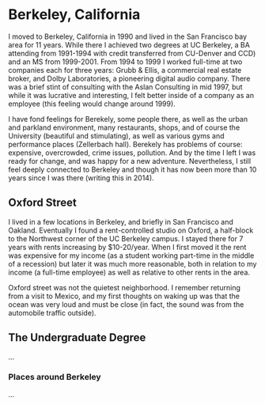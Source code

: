 # Berkeley, California

I moved to Berkeley, California in 1990 and lived in the San Francisco bay area for 11 years. While there I achieved two degrees at UC Berkeley, a BA attending from 1991-1994 with credit transferred from CU-Denver and CCD) and an MS from 1999-2001. From 1994 to 1999 I worked full-time at two companies each for three years: Grubb & Ellis, a commercial real estate broker, and Dolby Laboratories, a pioneering digital audio company. There was a brief stint of consulting with the Aslan Consulting in mid 1997, but while it was lucrative and interesting, I felt better inside of a company as an employee (this feeling would change around 1999).

I have fond feelings for Berekely, some people there, as well as the urban and parkland environment, many restaurants, shops, and of course the University (beautiful and stimulating), as well as various gyms and performance places (Zellerbach hall). Berekely has problems of course: expensive, overcrowded, crime issues, pollution. And by the time I left I was ready for change, and was happy for a new adventure. Nevertheless, I still feel deeply connected to Berkeley and though it has now been more than 10 years since I was there (writing this in 2014).

## Oxford Street

I lived in a few locations in Berkeley, and briefly in San Francisco and Oakland. Eventually I found a rent-controlled studio on Oxford, a half-block to the Northwest corner of the UC Berkeley campus. I stayed there for 7 years with rents increasing by $10-20/year. When I first moved it the rent was expensive for my income (as a student working part-time in the middle of a recession) but later it was much more reasonable, both in relation to my income (a full-time employee) as well as relative to other rents in the area.

Oxford street was not the quietest neighborhood. I remember returning from a visit to Mexico, and my first thoughts on waking up was that the ocean was very loud and must be close (in fact, the sound  was from the automobile traffic outside).

## The Undergraduate Degree

...

### Places around Berkeley

...
